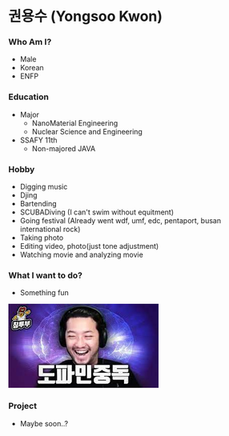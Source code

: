 # 권용수 (Yongsoo Kwon)



### Who Am I?

- Male
- Korean
- ENFP 

### Education

- Major
  - NanoMaterial Engineering
  - Nuclear Science and Engineering
- SSAFY 11th
  - Non-majored JAVA


### Hobby

- Digging music
- Djing
- Bartending
- SCUBADiving (I can't swim without equitment)
- Going festival (Already went wdf, umf, edc, pentaport, busan international rock)
- Taking photo
- Editing video, photo(just tone adjustment)
- Watching movie and analyzing movie


### What I want to do?

- Something fun

![dopamine](./asset/dopamine.jpg)

### Project

- Maybe soon..?